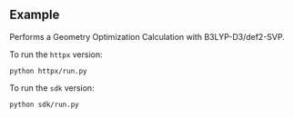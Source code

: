 ## Example

Performs a Geometry Optimization Calculation with B3LYP-D3/def2-SVP. 

To run the `httpx` version:
```
python httpx/run.py
```
To run the `sdk` version:
```
python sdk/run.py
```

